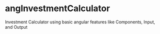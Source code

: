 # angInvestmentCalculator
Investment Calculator using basic angular features like Components, Input, and Output
